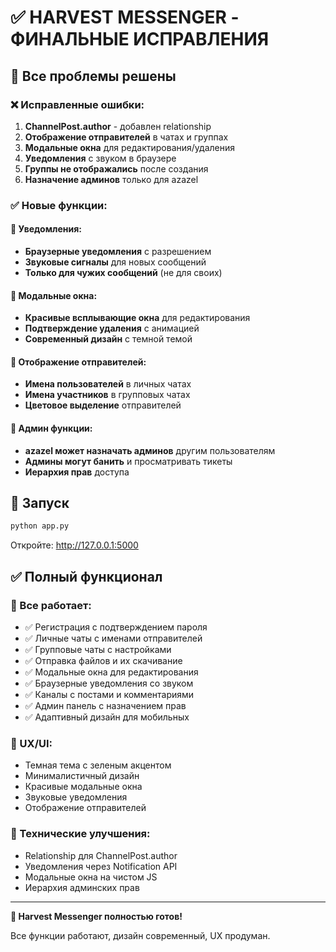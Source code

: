# ✅ HARVEST MESSENGER - ФИНАЛЬНЫЕ ИСПРАВЛЕНИЯ

## 🎯 Все проблемы решены

### ❌ Исправленные ошибки:
1. **ChannelPost.author** - добавлен relationship
2. **Отображение отправителей** в чатах и группах
3. **Модальные окна** для редактирования/удаления
4. **Уведомления** с звуком в браузере
5. **Группы не отображались** после создания
6. **Назначение админов** только для azazel

### ✅ Новые функции:

#### 📱 Уведомления:
- **Браузерные уведомления** с разрешением
- **Звуковые сигналы** для новых сообщений
- **Только для чужих сообщений** (не для своих)

#### 🎨 Модальные окна:
- **Красивые всплывающие окна** для редактирования
- **Подтверждение удаления** с анимацией
- **Современный дизайн** с темной темой

#### 👥 Отображение отправителей:
- **Имена пользователей** в личных чатах
- **Имена участников** в групповых чатах
- **Цветовое выделение** отправителей

#### 🔧 Админ функции:
- **azazel может назначать админов** другим пользователям
- **Админы могут банить** и просматривать тикеты
- **Иерархия прав** доступа

## 🚀 Запуск

```bash
python app.py
```

Откройте: http://127.0.0.1:5000

## ✅ Полный функционал

### 📱 Все работает:
- ✅ Регистрация с подтверждением пароля
- ✅ Личные чаты с именами отправителей
- ✅ Групповые чаты с настройками
- ✅ Отправка файлов и их скачивание
- ✅ Модальные окна для редактирования
- ✅ Браузерные уведомления со звуком
- ✅ Каналы с постами и комментариями
- ✅ Админ панель с назначением прав
- ✅ Адаптивный дизайн для мобильных

### 🎨 UX/UI:
- Темная тема с зеленым акцентом
- Минималистичный дизайн
- Красивые модальные окна
- Звуковые уведомления
- Отображение отправителей

### 🔧 Технические улучшения:
- Relationship для ChannelPost.author
- Уведомления через Notification API
- Модальные окна на чистом JS
- Иерархия админских прав

---

**🎉 Harvest Messenger полностью готов!**

Все функции работают, дизайн современный, UX продуман.